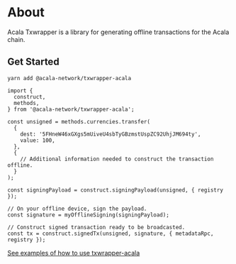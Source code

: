 # About

Acala Txwrapper is a library for generating offline transactions for the Acala chain.

## Get Started

```
yarn add @acala-network/txwrapper-acala
```

```
import {
  construct,
  methods,
} from '@acala-network/txwrapper-acala';

const unsigned = methods.currencies.transfer(
  {
    dest: '5FHneW46xGXgs5mUiveU4sbTyGBzmstUspZC92UhjJM694ty',
    value: 100,
  },
  {
    // Additional information needed to construct the transaction offline.
  }
);

const signingPayload = construct.signingPayload(unsigned, { registry });

// On your offline device, sign the payload.
const signature = myOfflineSigning(signingPayload);

// Construct signed transaction ready to be broadcasted.
const tx = construct.signedTx(unsigned, signature, { metadataRpc, registry });
```

[See examples of how to use txwrapper-acala](https://github.com/AcalaNetwork/txwrapper/blob/master/examples/README.md)
